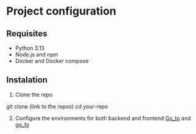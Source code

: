 # Project configuration

## Requisites

- Python 3.13
- Node.js and npm
- Docker and Docker compose

## Instalation

1. Clone the repo

git clone (link to the repos)
cd your-repo

2. Configure the environments for both backend and frontend [Go_to](backend.md) and [go_to](frontend.md)
